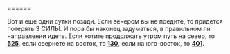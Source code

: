 ======

Вот и еще одни сутки позади. Если вечером вы не поедите, то придется потерять 3 СИЛЫ. И пора бы наконец задуматься, в правильном ли направлении идете. Если хотите продолжать утром путь на север, то [**525**](#n_525), если свернете на восток, то [**130**](#n_130), если на юго-восток, то [**401**](#n_401).

